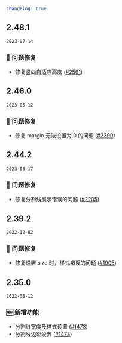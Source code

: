 ```yaml
changelog: true
```

## 2.48.1

`2023-07-14`

### 🐛 问题修复

- 修复竖向自适应高度 ([#2561](https://github.com/arco-design/arco-design-vue/pull/2561))


## 2.46.0

`2023-05-12`

### 🐛 问题修复

- 修复 margin 无法设置为 0 的问题 ([#2390](https://github.com/arco-design/arco-design-vue/pull/2390))


## 2.44.2

`2023-03-17`

### 🐛 问题修复

- 修复分割线展示错误的问题 ([#2205](https://github.com/arco-design/arco-design-vue/pull/2205))


## 2.39.2

`2022-12-02`

### 🐛 问题修复

- 修复设置 size 时，样式错误的问题 ([#1905](https://github.com/arco-design/arco-design-vue/pull/1905))


## 2.35.0

`2022-08-12`

### 🆕 新增功能

- 分割线宽度及样式设置 ([#1473](https://github.com/arco-design/arco-design-vue/pull/1473))
- 分割线边距设置 ([#1473](https://github.com/arco-design/arco-design-vue/pull/1473))


